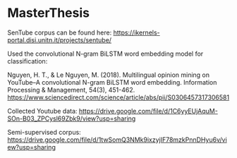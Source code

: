 # MasterThesis

SenTube corpus can be found here: https://ikernels-portal.disi.unitn.it/projects/sentube/


Used the convolutional N-gram BiLSTM word embedding model for classification:

Nguyen, H. T., & Le Nguyen, M. (2018). Multilingual opinion mining on YouTube–A convolutional N-gram BiLSTM word embedding. Information Processing & Management, 54(3), 451-462. https://www.sciencedirect.com/science/article/abs/pii/S0306457317306581


Collected Youtube data: https://drive.google.com/file/d/1C6yyEUjAquM-SOn-B03_ZPCysl69Zbk9/view?usp=sharing

Semi-supervised corpus: https://drive.google.com/file/d/1twSomQ3NMk9ixzyjIF78mzkPnnDHyu6v/view?usp=sharing
